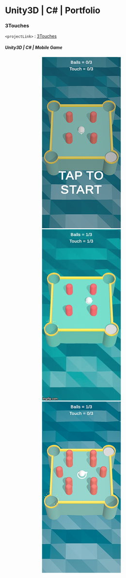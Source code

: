 # Unity3D | C# | Portfolio

### 3Touches
`<projectLink>` : [3Touches](https://github.com/Smi1e-man/3Touches)
##### *Unity3D | C# | Mobile Game*
<p align="center">
<img src="img/img_3touches_1.png"/>
<img src="gif/demo_3touches.gif"/>
<img src="img/img_3touches_2.png"/>
</p>
